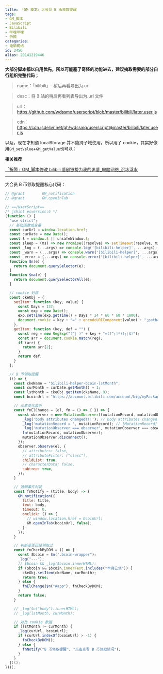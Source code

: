 ```yaml
---
title: 「GM 脚本」大会员 B 币领取提醒
tags:
- GM_脚本
- JavaScript
- Bilibili
- 哔哩哔哩
- 折腾
categories:
- 电脑网络
id: 2456
alias: 20141219446
---
```


**大部分脚本都以自用优先，所以可能塞了奇怪的功能进去，建议摘取需要的部分自行组织完整代码；**

<!--more-->

> name：「bilibili」- 稍后再看导出为.url

> desc：将 B 站的稍后再看列表导出为.url 文件

> url：https://github.com/wdssmq/userscript/blob/master/bilibili/later.user.js

> cdn：https://cdn.jsdelivr.net/gh/wdssmq/userscript@master/bilibili/later.user.js

以及，现在才知道 localStorage 并不能跨子域使用，所以用了 cookie，其实好像用`GM_setValue`+`GM_getValue`也可以；

**相关推荐**

[「折腾」GM\_脚本修改 bilibili 番剧链接为我的追番\_电脑网络\_沉冰浮水](https://www.wdssmq.com/post/20100222433.html "「折腾」GM\_脚本修改 bilibili 番剧链接为我的追番\_电脑网络\_沉冰浮水")

-----

大会员 B 币领取提醒核心代码：

```js
// @grant        GM_notification
// @grant        GM.openInTab

// ==/UserScript==
/* jshint esversion:6 */
(function () {
  "use strict";
  // 基础函数或变量
  const curUrl = window.location.href;
  const curDate = new Date();
  const $ = window.$ || unsafeWindow.$;
  const sleep = (ms) => new Promise((resolve) => setTimeout(resolve, ms));
  const _log = (...args) => console.log('[bilibili-helper]', ...args);
  const _warn = (...args) => console.warn('[bilibili-helper]', ...args);
  const _error = (...args) => console.error('[bilibili-helper]', ...args);
  function $n(e) {
    return document.querySelector(e);
  }
  function $na(e) {
    return document.querySelectorAll(e);
  }

  // cookie 封装
  const ckeObj = {
    setItem: function (key, value) {
      const Days = 137;
      const exp = new Date();
      exp.setTime(exp.getTime() + Days * 24 * 60 * 60 * 1000);
      document.cookie = key + "=" + encodeURIComponent(value) + ";path=/;domain=.bilibili.com;expires=" + exp.toGMTString();
    },
    getItem: function (key, def = "") {
      const reg = new RegExp("(^| )" + key + "=([^;]*)(;|$)");
      const arr = document.cookie.match(reg);
      if (arr) {
        return arr[2];
      }
      return def;
    }
  };

  // B 币领取提醒
  (() => {
    const ckeName = "bilibili-helper-bcoin-lstMonth";
    const curMonth = curDate.getMonth() + 1;
    const lstMonth = ckeObj.getItem(ckeName, 0);
    const bcoinUrl = "https://account.bilibili.com/account/big/myPackage";

    // 元素变化监听
    const fnElChange = (el, fn = () => { }) => {
      const observer = new MutationObserver((mutationRecord, mutationObserver) => {
        _log('body attributes changed!!!'); // body attributes changed!!!
        _log('mutationRecord = ', mutationRecord); // [MutationRecord]
        _log('mutationObserver === observer', mutationObserver === observer); // true
        fn(mutationRecord, mutationObserver);
        mutationObserver.disconnect();
      });
      observer.observe(el, {
        // attributes: false,
        // attributeFilter: ["class"],
        childList: true,
        // characterData: false,
        subtree: true,
      });
    }

    // 通知事件封装
    const fnNotify = (title, body) => {
      GM_notification({
        title: title,
        text: body,
        timeout: 0,
        onclick: () => {
          // window.location.href = bcoinUrl;
          GM.openInTab(bcoinUrl, false);
        }
      });
    }

    // 判断是否已经领取过
    const fnCheckByDOM = () => {
      const $bcoin = $n(".bcoin-wrapper");
      _log("---");
      // $bcoin && _log($bcoin.innerHTML);
      if ($bcoin && $bcoin.innerText.includes("本月已领")) {
        ckeObj.setItem(ckeName, curMonth);
        return true;
      } else {
        fnElChange($n("#app"), fnCheckByDOM);
      }
      return false;
    }

    // _log($n("body").innerHTML);
    // _log(lstMonth, curMonth);

    // 对比 cookie 数据
    if (lstMonth != curMonth) {
      _log(curUrl, bcoinUrl);
      if (curUrl.indexOf(bcoinUrl) > -1) {
        fnCheckByDOM();
      } else {
        fnNotify("B 币领取提醒", "点击查看 B 币领取情况");
      }
    }
  })();
})();
```
